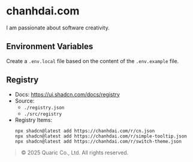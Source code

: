 # chanhdai.com

I am passionate about software creativity.

## Environment Variables

Create a `.env.local` file based on the content of the `.env.example` file.

## Registry

- Docs: https://ui.shadcn.com/docs/registry
- Source:
  + `./registry.json`
  + `./src/registry`
- Registry Items:
  ```
  npx shadcn@latest add https://chanhdai.com/r/cn.json
  npx shadcn@latest add https://chanhdai.com/r/simple-tooltip.json
  npx shadcn@latest add https://chanhdai.com/r/switch-theme.json
  ```

> © 2025 Quaric Co., Ltd. All rights reserved.
